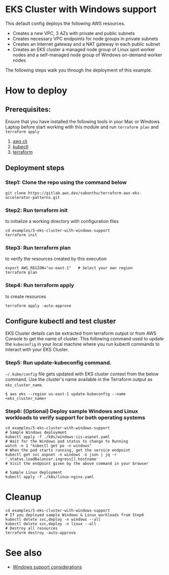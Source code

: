 # EKS Cluster with Windows support

This default config deploys the following AWS resources.
 - Creates a new VPC, 3 AZs with private and public subnets
 - Creates necessary VPC endpoints for node groups in private subnets
 - Creates an Internet gateway and a NAT gateway in each public subnet
 - Creates an EKS cluster a managed node group of Linux spot worker nodes and a self-managed node group of Windows on-demand worker nodes

The following steps walk you through the deployment of this example.

# How to deploy

## Prerequisites:
Ensure that you have installed the following tools in your Mac or Windows Laptop before start working with this module and run `terraform plan` and `terraform apply`

1. [aws cli](https://docs.aws.amazon.com/cli/latest/userguide/install-cliv2.html)
2. [kubectl](https://Kubernetes.io/docs/tasks/tools/)
3. [terraform](https://learn.hashicorp.com/tutorials/terraform/install-cli)

## Deployment steps

### Step1: Clone the repo using the command below

```shell script
git clone https://gitlab.aws.dev/vabonthu/terraform-aws-eks-accelerator-patterns.git
```

### Step2: Run terraform init

to initialize a working directory with configuration files

```shell script
cd examples/5-eks-cluster-with-windows-support
terraform init
```

### Step3: Run terraform plan

to verify the resources created by this execution

```shell script
export AWS_REGION="us-east-1"   # Select your own region
terraform plan
```

### Step4: Run terraform apply

to create resources

```shell script
terraform apply -auto-approve
```

## Configure kubectl and test cluster

EKS Cluster details can be extracted from terraform output or from AWS Console to get the name of cluster. This following command used to update the `kubeconfig` in your local machine where you run kubectl commands to interact with your EKS Cluster.

### Step5: Run update-kubeconfig command.

`~/.kube/config` file gets updated with EKS cluster context from the below command. Use the cluster's name available in the Terraform output as `eks_cluster_name`.

    $ aws eks --region us-east-1 update-kubeconfig --name <eks_cluster_name>

### Step6: (Optional) Deploy sample Windows and Linux workloads to verify support for both operating systems

```shell script
cd examples/5-eks-cluster-with-windows-support
# Sample Windows deployment
kubectl apply -f ./k8s/windows-iis-aspnet.yaml
# Wait for the Windows pod status to change to Running
watch -n 1 "kubectl get po -n windows"
# When the pod starts running, get the service endpoint
kubectl get svc aspnet -n windows -o json | jq -r '.status.loadBalancer.ingress[].hostname'
# Visit the endpoint given by the above command in your browser

# Sample Linux deployment
kubectl apply -f ./k8s/linux-nginx.yaml
```

# Cleanup

```shell script
cd examples/5-eks-cluster-with-windows-support
# If you deployed sample Windows & Linux workloads from Step6
kubectl delete svc,deploy -n windows --all
kubectl delete svc,deploy -n linux --all
# Destroy all resources
terraform destroy -auto-approve
```

# See also

* [Windows support considerations](https://docs.aws.amazon.com/eks/latest/userguide/windows-support.html)
